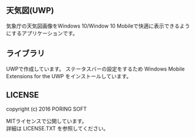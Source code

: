 ## 天気図(UWP)

気象庁の天気図画像をWindows 10/Window 10 Mobileで快適に表示できるようにするアプリケーションです。  

## ライブラリ

UWPで作成しています。 
ステータスバーの設定をするため Windows Mobile Extensions for the UWP をインストールしています。

## LICENSE

copyright (c) 2016 PORING SOFT  

MITライセンスで公開しています。  
詳細は LICENSE.TXT を参照してください。
